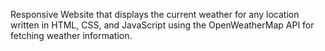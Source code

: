 Responsive Website that displays the current weather for any location written in HTML, CSS, and JavaScript using the OpenWeatherMap API for fetching weather information. 

